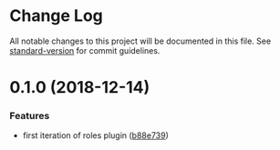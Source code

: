 # Change Log

All notable changes to this project will be documented in this file. See [standard-version](https://github.com/conventional-changelog/standard-version) for commit guidelines.

<a name="0.1.0"></a>
# 0.1.0 (2018-12-14)


### Features

* first iteration of roles plugin ([b88e739](https://github.com/piceaTech/bambus-roles/commit/b88e739))
